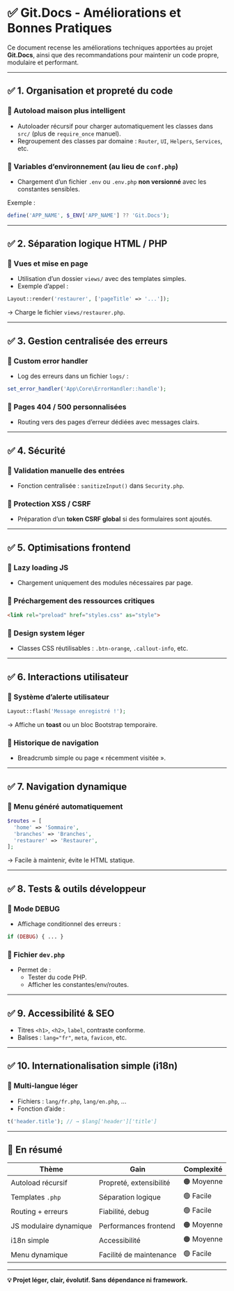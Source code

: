 # ✅ Git.Docs - Améliorations et Bonnes Pratiques

Ce document recense les améliorations techniques apportées au projet **Git.Docs**, ainsi que des recommandations pour maintenir un code propre, modulaire et performant.

---

## ✅ 1. Organisation et propreté du code

### 🔹 Autoload maison plus intelligent
- Autoloader récursif pour charger automatiquement les classes dans `src/` (plus de `require_once` manuel).
- Regroupement des classes par domaine : `Router`, `UI`, `Helpers`, `Services`, etc.

### 🔹 Variables d’environnement (au lieu de `conf.php`)
- Chargement d’un fichier `.env` ou `.env.php` **non versionné** avec les constantes sensibles.

Exemple :
```php
define('APP_NAME', $_ENV['APP_NAME'] ?? 'Git.Docs');
```

---

## ✅ 2. Séparation logique HTML / PHP

### 🔹 Vues et mise en page
- Utilisation d’un dossier `views/` avec des templates simples.
- Exemple d’appel :  
```php
Layout::render('restaurer', ['pageTitle' => '...']);
```
→ Charge le fichier `views/restaurer.php`.

---

## ✅ 3. Gestion centralisée des erreurs

### 🔹 Custom error handler
- Log des erreurs dans un fichier `logs/` :
```php
set_error_handler('App\Core\ErrorHandler::handle');
```

### 🔹 Pages 404 / 500 personnalisées
- Routing vers des pages d’erreur dédiées avec messages clairs.

---

## ✅ 4. Sécurité

### 🔹 Validation manuelle des entrées
- Fonction centralisée : `sanitizeInput()` dans `Security.php`.

### 🔹 Protection XSS / CSRF
- Préparation d’un **token CSRF global** si des formulaires sont ajoutés.

---

## ✅ 5. Optimisations frontend

### 🔹 Lazy loading JS
- Chargement uniquement des modules nécessaires par page.

### 🔹 Préchargement des ressources critiques
```html
<link rel="preload" href="styles.css" as="style">
```

### 🔹 Design system léger
- Classes CSS réutilisables : `.btn-orange`, `.callout-info`, etc.

---

## ✅ 6. Interactions utilisateur

### 🔹 Système d’alerte utilisateur
```php
Layout::flash('Message enregistré !');
```
→ Affiche un **toast** ou un bloc Bootstrap temporaire.

### 🔹 Historique de navigation
- Breadcrumb simple ou page « récemment visitée ».

---

## ✅ 7. Navigation dynamique

### 🔹 Menu généré automatiquement
```php
$routes = [
  'home' => 'Sommaire',
  'branches' => 'Branches',
  'restaurer' => 'Restaurer',
];
```
→ Facile à maintenir, évite le HTML statique.

---

## ✅ 8. Tests & outils développeur

### 🔹 Mode DEBUG
- Affichage conditionnel des erreurs :
```php
if (DEBUG) { ... }
```

### 🔹 Fichier `dev.php`
- Permet de :
  - Tester du code PHP.
  - Afficher les constantes/env/routes.

---

## ✅ 9. Accessibilité & SEO

- Titres `<h1>`, `<h2>`, `label`, contraste conforme.
- Balises : `lang="fr"`, `meta`, `favicon`, etc.

---

## ✅ 10. Internationalisation simple (i18n)

### 🔹 Multi-langue léger
- Fichiers : `lang/fr.php`, `lang/en.php`, ...
- Fonction d’aide :
```php
t('header.title'); // → $lang['header']['title']
```

---

## 🧭 En résumé

| Thème                    | Gain                     | Complexité     |
|--------------------------|--------------------------|----------------|
| Autoload récursif        | Propreté, extensibilité  | 🟠 Moyenne     |
| Templates `.php`         | Séparation logique       | 🟢 Facile      |
| Routing + erreurs        | Fiabilité, debug         | 🟢 Facile      |
| JS modulaire dynamique   | Performances frontend    | 🟠 Moyenne     |
| i18n simple              | Accessibilité            | 🟠 Moyenne     |
| Menu dynamique           | Facilité de maintenance  | 🟢 Facile      |

---

**💡 Projet léger, clair, évolutif. Sans dépendance ni framework.**